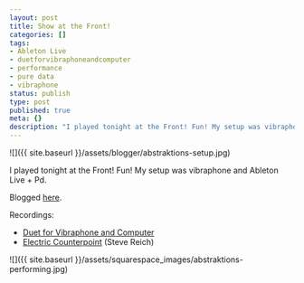 ```yaml
---
layout: post
title: Show at the Front!
categories: []
tags:
- Ableton Live
- duetforvibraphoneandcomputer
- performance
- pure data
- vibraphone
status: publish
type: post
published: true
meta: {}
description: "I played tonight at the Front! Fun! My setup was vibraphone and Ableton Live + Pd. Blogged here. Recordings Duet for Vibraphone and Computer Electric"
---
```


![]({{ site.baseurl }}/assets/blogger/abstraktions-setup.jpg)

I played tonight at the Front! Fun! My setup was vibraphone and Ableton Live + Pd.

Blogged [here](http://abstraktions.wordpress.com/2009/05/20/abstraktions-5/).

Recordings:

* [Duet for Vibraphone and Computer](http://www.charlesmartin.com.au/music/Abstraktions_5_files/090520-cpmTheFront-DuetVibe.mp3)
* [Electric Counterpoint](http://www.charlesmartin.com.au/music/Abstraktions_5_files/090520-cpmTheFront-Electric.mp3) (Steve Reich)

![]({{ site.baseurl }}/assets/squarespace_images/abstraktions-performing.jpg)
